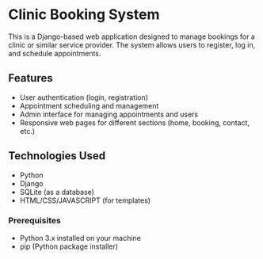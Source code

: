 # Clinic Booking System

This is a Django-based web application designed to manage bookings for a clinic or similar service provider. The system allows users to register, log in, and schedule appointments.

## Features

- User authentication (login, registration)
- Appointment scheduling and management
- Admin interface for managing appointments and users
- Responsive web pages for different sections (home, booking, contact, etc.)

## Technologies Used

- Python
- Django
- SQLite (as a database)
- HTML/CSS/JAVASCRIPT (for templates)

### Prerequisites

- Python 3.x installed on your machine
- pip (Python package installer)